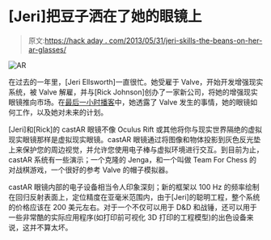# [Jeri]把豆子洒在了她的眼镜上

> 原文:[https://hack aday . com/2013/05/31/jeri-skills-the-beans-on-her-ar-glasses/](https://hackaday.com/2013/05/31/jeri-spills-the-beans-on-her-ar-glasses/)

![AR](../Images/9b368de427ac4e0f569fb3b9f228e78b.png)

在过去的一年里，[Jeri Ellsworth]一直很忙。她受雇于 Valve，开始开发增强现实系统，被 Valve 解雇，并与[Rick Johnson]创办了一家新公司，将她的增强现实眼镜推向市场。在[最后一小时播客](http://www.theamphour.com/the-amp-hour-147-absorptive-augmented-actuality/)中，她透露了 Valve 发生的事情，她的眼镜如何工作，以及她对未来的计划。

[Jeri]和[Rick]的 castAR 眼镜不像 Oculus Rift 或其他将你与现实世界隔绝的虚拟现实眼镜那样是虚拟现实眼镜。castAR 眼镜通过将图像和物体投影到灰色反光垫上来保护您的周边视觉，并允许您使用电子棒与虚拟环境进行交互。到目前为止，castAR 系统有一些演示；一个克隆的 Jenga，和一个叫做 Team For Chess 的对战棋游戏，一个很好的参考 Valve 的帽子模拟器。

castAR 眼镜内部的电子设备相当令人印象深刻；新的框架以 100 Hz 的频率绘制在回归反射表面上，定位精度在亚毫米范围内，由于[Jeri]的聪明工程，整个系统的价格应该在 200 美元左右。对于一个不仅可以用于 D&D 和战锤，还可以用于一些非常酷的实际应用程序(如打印前可视化 3D 打印的工程模型)的出色设备来说，这并不算太坏。